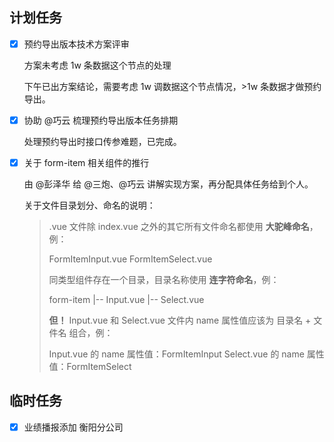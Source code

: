 ## 计划任务

- [x] 预约导出版本技术方案评审

  方案未考虑 1w 条数据这个节点的处理

  下午已出方案结论，需要考虑 1w 调数据这个节点情况，>1w 条数据才做预约导出。

- [x] 协助 @巧云 梳理预约导出版本任务排期

  处理预约导出时接口传参难题，已完成。

- [x] 关于 form-item 相关组件的推行

  由 @彭泽华 给 @三炮、@巧云 讲解实现方案，再分配具体任务给到个人。

  关于文件目录划分、命名的说明：

  > .vue 文件除 index.vue 之外的其它所有文件命名都使用 **大驼峰命名**，例：
  >
  > FormItemInput.vue
  > FormItemSelect.vue
  >
  > 同类型组件存在一个目录，目录名称使用 **连字符命名**，例：
  >
  > form-item
  > |-- Input.vue
  > |-- Select.vue
  >
  > **但！** Input.vue 和 Select.vue 文件内 name 属性值应该为 目录名 + 文件名 组合，例：
  >
  > Input.vue 的 name 属性值：FormItemInput
  > Select.vue 的 name 属性值：FormItemSelect

## 临时任务

- [x] 业绩播报添加 衡阳分公司
